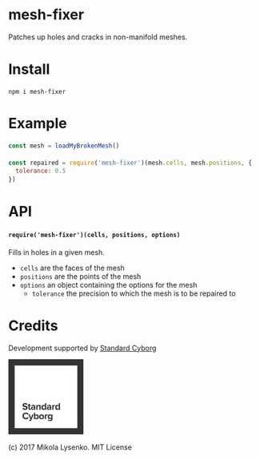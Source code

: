 # mesh-fixer

Patches up holes and cracks in non-manifold meshes.

# Install

```
npm i mesh-fixer
```

# Example

```javascript
const mesh = loadMyBrokenMesh()

const repaired = require('mesh-fixer')(mesh.cells, mesh.positions, {
  tolerance: 0.5
})
```

# API

#### `require('mesh-fixer')(cells, positions, options)`
Fills in holes in a given mesh.

* `cells` are the faces of the mesh
* `positions` are the points of the mesh
* `options` an object containing the options for the mesh
    * `tolerance` the precision to which the mesh is to be repaired to

# Credits

Development supported by [Standard Cyborg](http://www.standardcyborg.com/)

<img src="sc.png" width=150 />

(c) 2017 Mikola Lysenko. MIT License
